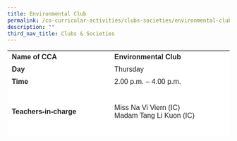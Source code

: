 ```yaml
---
title: Environmental Club
permalink: /co-curricular-activities/clubs-societies/environmental-club/
description: ""
third_nav_title: Clubs & Societies
---
```

<table border="0" style="box-sizing: inherit; border-collapse: collapse; border-spacing: 0px; max-width: 100%; color: rgb(34, 34, 34); font-family: &quot;Source Sans Pro&quot;, sans-serif; font-size: 16px; font-style: normal; font-variant-ligatures: normal; font-variant-caps: normal; font-weight: 400; letter-spacing: normal; orphans: 2; text-align: start; text-transform: none; white-space: normal; widows: 2; word-spacing: 0px; -webkit-text-stroke-width: 0px; background-color: rgb(255, 255, 255); text-decoration-thickness: initial; text-decoration-style: initial; text-decoration-color: initial; height: 193px; width: 792.225px;"><tbody style="box-sizing: inherit;"><tr style="box-sizing: inherit; background: rgb(255, 255, 255); height: 24px;"><td style="box-sizing: inherit; padding: 5px 10px; width: 364.962px; height: 24px;"><strong style="box-sizing: inherit; font-weight: 700;">Name of CCA</strong></td><td style="box-sizing: inherit; padding: 5px 10px; width: 426.263px; height: 24px;"><strong style="box-sizing: inherit; font-weight: 700;">Environmental Club</strong></td></tr><tr style="box-sizing: inherit; background: rgb(255, 255, 255); height: 24px;"><td style="box-sizing: inherit; padding: 5px 10px; width: 364.962px; height: 24px;"><strong style="box-sizing: inherit; font-weight: 700;">Day</strong></td><td style="box-sizing: inherit; padding: 5px 10px; width: 426.263px; height: 24px;">Thursday</td></tr><tr style="box-sizing: inherit; background: rgb(255, 255, 255); height: 24px;"><td style="box-sizing: inherit; padding: 5px 10px; width: 364.962px; height: 24px;"><strong style="box-sizing: inherit; font-weight: 700;">Time</strong></td><td style="box-sizing: inherit; padding: 5px 10px; width: 426.263px; height: 24px;">2.00 p.m. – 4.00 p.m.</td></tr><tr style="box-sizing: inherit; background: rgb(255, 255, 255); height: 108px;"><td style="box-sizing: inherit; padding: 5px 10px; width: 364.962px; height: 108px;"><strong style="box-sizing: inherit; font-weight: 700;">Teachers-in-charge</strong></td><td style="box-sizing: inherit; padding: 5px 10px; width: 426.263px; height: 108px;">Miss Na Vi Viern (IC)<br>Madam Tang Li Kuon (IC)</td></tr><tr style="box-sizing: inherit; background: rgb(255, 255, 255); height: 54px;"><td style="box-sizing: inherit; padding: 5px 10px; width: 364.962px; height: 54px;"><strong style="box-sizing: inherit; font-weight: 700;">Event / Activities participated</strong></td><td style="box-sizing: inherit; padding: 5px 10px; width: 426.263px; height: 54px;"><ul style="box-sizing: inherit;"><li style="box-sizing: inherit;">Participated in the Green Camp organised by Hwa Chong Institution.</li><li style="box-sizing: inherit;">Promoting of Earth Hour to CCA groups.</li></ul></td></tr><tr style="box-sizing: inherit; background: rgb(255, 255, 255); height: 37px;"><td style="box-sizing: inherit; padding: 5px 10px; width: 364.962px; height: 37px;"></td><td style="box-sizing: inherit; padding: 5px 10px; width: 426.263px; height: 37px;"></td></tr><tr style="box-sizing: inherit; background: rgb(255, 255, 255); height: 336px;"><td colspan="2" style="box-sizing: inherit; padding: 5px 10px; width: 791.225px; height: 336px;">The Environmental club in Nan Chiau Primary School is in its second year of recruitment and establishment. This year, the environmental club combines with the gardening club and students are engaged in both gardening and activities related to the environment. The students designed posters to encourage donation of spectacles as well as the drink tabs. Before Earth hour which falls on 25 March, students make use of CCA timing to promote supporting Earth hour to the various CCA groups. They make posters and learn to speak confidently as well as supporting their fellow club members when they are sharing.<p style="box-sizing: inherit; font-size: 1em;"></p><p style="box-sizing: inherit; font-size: 1em;">On 1 June, the environmental club members will be attending the 11<sup style="box-sizing: inherit; font-size: 12px; line-height: 0; position: relative; vertical-align: baseline; top: -0.5em;">th</sup><span>&nbsp;</span>Green camp organised by Hwa Chong institution. The theme of our camp this year is “Reducing Your Carbon Footprint!” Through the activities, we can increase the students’ awareness of the contributors to their carbon footprint and the simple daily decisions they can take to reduce it. We also hope to educate and instill a sense of responsibility among students to protect the environment. This camp aims to teach students the implications of human activities on the environment as well as impart to them good practices that they can adopt to save the environment. We hope that by the end of this 1-day camp, students will be aware of their impact on the environment and play an active role in caring for the environment.</p></td></tr></tbody></table>